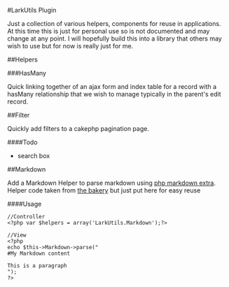 #LarkUtils Plugin

Just a collection of various helpers, components for reuse in applications.  At this time this is just for personal use so is not documented and may change at any point.  I will hopefully build this into a library that others may wish to use but for now is really just for me.

##Helpers

###HasMany

Quick linking together of an ajax form and index table for a record with a hasMany relationship that we wish to manage typically in the parent's edit record.

##Filter

Quickly add filters to a cakephp pagination page.

####Todo
-	search box

##Markdown

Add a Markdown Helper to parse markdown using [php markdown extra](http://michelf.com/projects/php-markdown/extra/). Helper code taken from [the bakery](http://bakery.cakephp.org/articles/view/baking-with-markdown-and-dp-syntaxhighlighter) but just put here for easy reuse

####Usage
	
	//Controller
	<?php var $helpers = array('LarkUtils.Markdown');?>

	//View
	<?php 
	echo $this->Markdown->parse("
	#My Markdown content
	
	This is a paragraph
	"); 
	?>